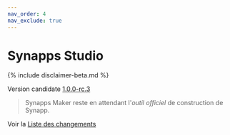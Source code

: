 ```yaml
---
nav_order: 4
nav_exclude: true
---
```


# Synapps Studio

{% include disclaimer-beta.md %}

Version candidate [1.0.0-rc.3](https://github.com/witsa/synapps/releases/download/1.0.0-rc.3/synapps-studio-setup.zip)

> Synapps Maker reste en attendant l'*outil officiel* de construction de Synapp.

Voir la [Liste des changements](https://github.com/witsa/synapps/releases)
